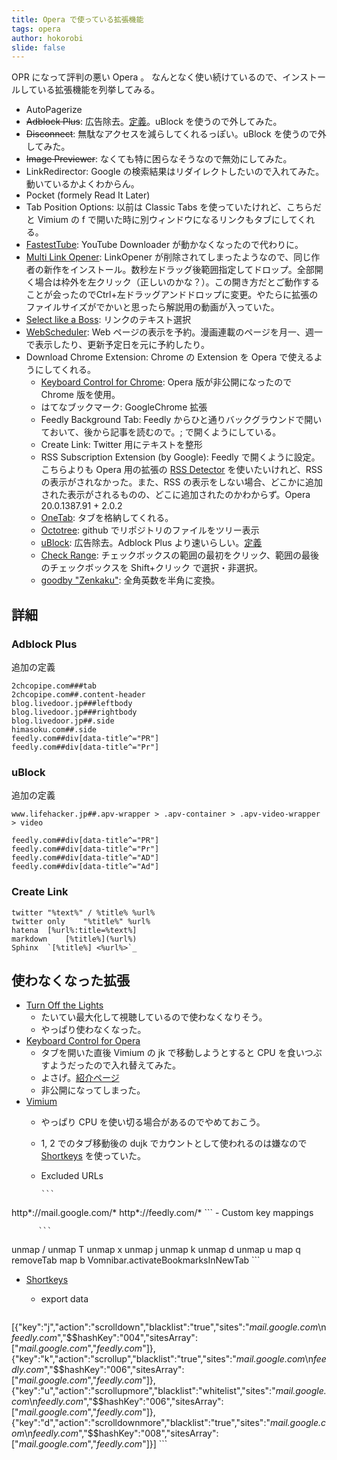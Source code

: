 ```yaml
---
title: Opera で使っている拡張機能
tags: opera
author: hokorobi
slide: false
---
```

OPR になって評判の悪い Opera 。
なんとなく使い続けているので、インストールしている拡張機能を列挙してみる。

- AutoPagerize
- ~~Adblock Plus~~: 広告除去。[定義](#adblock-plus)。uBlock を使うので外してみた。
- ~~Disconnect~~: 無駄なアクセスを減らしてくれるっぽい。uBlock を使うので外してみた。
- ~~Image Previewer~~: なくても特に困らなそうなので無効にしてみた。
- LinkRedirector: Google の検索結果はリダイレクトしたいので入れてみた。動いているかよくわからん。
- Pocket (formely Read It Later)
- Tab Position Options: 以前は Classic Tabs を使っていたけれど、こちらだと Vimium の f で開いた時に別ウィンドウになるリンクもタブにしてくれる。
- [FastestTube](https://addons.opera.com/ja/extensions/details/fastesttube-youtube-video-downloader/?display=en): YouTube Downloader が動かなくなったので代わりに。
- [Multi Link Opener](https://addons.opera.com/ja/extensions/details/multi-link-opener/?display=en): LinkOpener が削除されてしまったようなので、同じ作者の新作をインストール。数秒左ドラッグ後範囲指定してドロップ。全部開く場合は枠外を左クリック（正しいのかな？）。この開き方だとご動作することが会ったのでCtrl+左ドラッグアンドドロップに変更。やたらに拡張のファイルサイズがでかいと思ったら解説用の動画が入っていた。
- [Select like a Boss](https://addons.opera.com/ja/extensions/details/select-like-a-boss/): リンクのテキスト選択
- [WebScheduler](https://addons.opera.com/ja/extensions/details/webscheduler/): Web ページの表示を予約。漫画連載のページを月一、週一で表示したり、更新予定日を元に予約したり。
- Download Chrome Extension: Chrome の Extension を Opera で使えるようにしてくれる。
	- [Keyboard Control for Chrome](https://chrome.google.com/webstore/detail/keyboard-control-for-chro/mhofehfbkjmeldlgkbleegeffhaocceg): Opera 版が非公開になったので Chrome 版を使用。
	- はてなブックマーク: GoogleChrome 拡張
	- Feedly Background Tab: Feedly からひと通りバックグラウンドで開いておいて、後から記事を読むので。; で開くようにしている。
	- Create Link: Twitter 用にテキストを整形
	- RSS Subscription Extension (by Google): Feedly で開くように設定。こちらよりも Opera 用の拡張の [RSS Detector](https://addons.opera.com/ja/extensions/details/rss-detector/?display=en) を使いたいけれど、RSS の表示がされなかった。また、RSS の表示をしない場合、どこかに追加された表示がされるものの、どこに追加されたのかわからず。Opera 20.0.1387.91 + 2.0.2
	- [OneTab](https://chrome.google.com/webstore/detail/onetab/chphlpgkkbolifaimnlloiipkdnihall): タブを格納してくれる。
	- [Octotree](https://chrome.google.com/webstore/detail/octotree/bkhaagjahfmjljalopjnoealnfndnagc): github でリポジトリのファイルをツリー表示
  - [uBlock](https://chrome.google.com/webstore/detail/µblock/cjpalhdlnbpafiamejdnhcphjbkeiagm): 広告除去。Adblock Plus より速いらしい。[定義](#ublock)
  - [Check Range](https://chrome.google.com/webstore/detail/check-range/kcfmannklpnoilbdlaabnfolfepmpmfj): チェックボックスの範囲の最初をクリック、範囲の最後のチェックボックスを Shift+クリック で選択・非選択。
  - [goodby "Zenkaku"](https://chrome.google.com/webstore/detail/goodbye-zenkaku-さよなら全角英数/mjdgifdhhligineaimmgbikndpifdgml): 全角英数を半角に変換。


## 詳細
### Adblock Plus
追加の定義

```
2chcopipe.com###tab
2chcopipe.com##.content-header
blog.livedoor.jp###leftbody
blog.livedoor.jp###rightbody
blog.livedoor.jp##.side
himasoku.com##.side
feedly.com##div[data-title^="PR"]
feedly.com##div[data-title^="Pr"]
```

### uBlock
追加の定義

```
www.lifehacker.jp##.apv-wrapper > .apv-container > .apv-video-wrapper > video

feedly.com##div[data-title^="PR"]
feedly.com##div[data-title^="Pr"]
feedly.com##div[data-title^="AD"]
feedly.com##div[data-title^="Ad"]
```

### Create Link
```
twitter	"%text%" / %title% %url%	
twitter only	"%title%" %url%	
hatena	[%url%:title=%text%]	
markdown	[%title%](%url%)	
Sphinx	`[%title%] <%url%>`_
```

## 使わなくなった拡張
- [Turn Off the Lights](https://addons.opera.com/ja/extensions/details/turn-off-the-lights/?display=ja)
    - たいてい最大化して視聴しているので使わなくなりそう。
    - やっぱり使わなくなった。
- [Keyboard Control for Opera](https://addons.opera.com/ja/extensions/details/keyboard-control-for-opera/?display=en)
    - タブを開いた直後 Vimium の jk で移動しようとすると CPU を食いつぶすようだったので入れ替えてみた。
    - よさげ。[紹介ページ](http://qiita.com/hokorobi@github/items/73628413ae6a4c612ec8)
    - 非公開になってしまった。
- [Vimium](https://chrome.google.com/webstore/detail/vimium/dbepggeogbaibhgnhhndojpepiihcmeb)
    - やっぱり CPU を使い切る場合があるのでやめておこう。
    - 1, 2 でのタブ移動後の dujk でカウントとして使われるのは嫌なので [Shortkeys](https://addons.opera.com/ja/extensions/details/shortkeys/?display=en) を使っていた。
    - Excluded URLs

          ```
http*://mail.google.com/*
http*://feedly.com/*
          ```
    - Custom key mappings

          ```
unmap /
unmap T
unmap x
unmap j
unmap k
unmap d
unmap u
map q removeTab
map b Vomnibar.activateBookmarksInNewTab
          ```
-  [Shortkeys](https://addons.opera.com/ja/extensions/details/shortkeys/?display=en)
    -  export data

        ```
[{"key":"j","action":"scrolldown","blacklist":"true","sites":"*mail.google.com*\n*feedly.com*","$$hashKey":"004","sitesArray":["*mail.google.com*","*feedly.com*"]},{"key":"k","action":"scrollup","blacklist":"true","sites":"*mail.google.com*\n*feedly.com*","$$hashKey":"006","sitesArray":["*mail.google.com*","*feedly.com*"]},{"key":"u","action":"scrollupmore","blacklist":"whitelist","sites":"*mail.google.com*\n*feedly.com*","$$hashKey":"006","sitesArray":["*mail.google.com*","*feedly.com*"]},{"key":"d","action":"scrolldownmore","blacklist":"true","sites":"*mail.google.com*\n*feedly.com*","$$hashKey":"008","sitesArray":["*mail.google.com*","*feedly.com*"]}]
        ```

